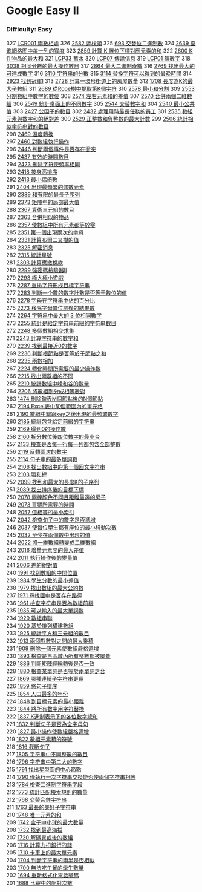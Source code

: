 # Google Easy II

### Difficulty: Easy

327 [LCR001 兩數相處](./Google/LCR001.md) 
326 [2582 遞枕頭](./Google/2582.md) 
325 [693 交替位二進制數](./Google/693.md) 
324 [2639 查询網格图中每一列的寬度](./Google/2639.md) 
323 [2859 計算 K 置位下標對應元素的和](./Google/2859.md) 
322 [2600 K件物品的最大和](./Google/2600.md) 
321 [LCP33 蓄水](./Google/LCP33.md) 
320 [LCP07 傳遞信息](./Google/LCP07.md) 
319 [LCP01 猜數字](./Google/LCP01.md) 
318 [3038 相同分數的最大操作數目](./Google/3038.md) 
317 [2864 最大二進制奇數](./Google/2864.md) 
316 [2769 找出最大的可達成數字](./Google/2769.md) 
316 [3110 字符串的分數](./Google/3110.md) 
315 [3114 替換字符可以得到的最晚時間](./Google/3114.md) 
314 [2923 找到冠軍I](./Google/2923.md) 
313 [2728 計算一環形街道上的房屋數量](./Google/2728.md) 
312 [1708 長度為K的最大子數組](./Google/1708.md) 
311 [2689 從Rope樹中提取第K個字符](./Google/2689.md) 
310 [2578 最小和分割](./Google/2578.md) 
309 [2553 分割數組中數字的數位](./Google/2553.md) 
308 [2574 左右元素和的差值](./Google/2574.md) 
307 [2570 合併兩個二維數組](./Google/2570.md) 
306 [2549 統計桌面上的不同數字](./Google/2549.md) 
305 [2544 交替數字和](./Google/2544.md) 
304 [2540 最小公共值](./Google/2540.md) 
303 [2427 公因子的數目](./Google/2427.md) 
302 [2432 處理用時最長任務的員工](./Google/2432.md) 
301 [2535 數組元素與數字和的絕對差](./Google/2535.md) 
300 [2529 正整數和負整數的最大計數](./Google/2529.md) 
299 [2506 統計相似字符串對的數目](./Google/2506.md)  
298 [2469 溫度轉換](./Google/2469.md)  
297 [2460 對數組執行操作](./Google/2460.md)  
296 [2446 判斷兩個事件是否存在衝突](./Google/2446.md)  
295 [2437 有效的時間數目](./Google/2437.md)  
294 [2423 刪除字符使頻率相同](./Google/2423.md)  
293 [2418 按身高排序](./Google/2418.md)  
292 [2413 最小偶倍數](./Google/2413.md)  
291 [2404 出現最頻繁的偶數元素](./Google/2404.md)  
290 [2389 和有限的最長子序列](./Google/2389.md)  
289 [2373 矩陣中的局部最大值](./Google/2373.md)  
288 [2367 算術三元組的數目](./Google/2367.md)  
287 [2363 合併相似的物品](./Google/2363.md)  
286 [2357 使數組中所有元素都等於零](./Google/2357.md)  
285 [2351 第一個出現兩次的字母](./Google/2351.md)  
284 [2331 計算布爾二叉樹的值](./Google/2331.md)    
283 [2325 解密消息](./Google/2325.md)    
282 [2315 統計星號](./Google/2315.md)    
281 [2303 計算應繳稅款](./Google/2303.md)    
280 [2299 強密碼檢驗器II](./Google/2299.md)    
279 [2293 極大極小遊戲](./Google/2293.md)    
278 [2287 重排字符形成目標字符串](./Google/2287.md)  
277 [2283 判断一个數的數字計數是否等于數位的值](./Google/2283.md)  
276 [2278 字母在字符串中佔的百分比](./Google/2278.md)  
275 [2273 移除字母異位詞後的結果數](./Google/2273.md)  
274 [2264 字符串中最大的 3 位相同數字](./Google/2264.md)  
273 [2255 統計是給定字符串前綴的字符串數目](./Google/2255.md)  
272 [2248 多個數組相交求集](./Google/2248.md)  
271 [2243 計算字符串的數字和](./Google/2243.md)  
270 [2239 找到最接近0的數字](./Google/2239.md)  
269 [2236 判斷根節點是否等於子節點之和](./Google/2236.md)  
268 [2235 兩數相加](./Google/2235.md)  
267 [2224 轉化時間所需要的最少操作數](./Google/2224.md)  
266 [2215 找出兩數組的不同](./Google/2215.md)  
265 [2210 統計數組中峰和谷的數量](./Google/2210.md)  
264 [2206 將數組劃分成相等數對](./Google/2206.md)     
263 [1474 刪除鍊表M個節點後的N個節點](./Google/1474.md)    
262 [2194 Excel表中某個範圍內的單元格](./Google/2194.md)    
261 [2190 數組中緊跟key之後出現的最頻繁數字](./Google/2190.md)    
260 [2185 統計包含給定前綴的字符串](./Google/2185.md)    
259 [2169 得到0的操作數](./Google/2169.md)    
258 [2160 拆分數位後四位數字的最小合](./Google/2160.md)   
257 [2133 檢查是否每一行每一列都包含全部整數](./Google/2133.md)    
256 [2119 反轉兩次的數字](./Google/2119.md)  
255 [2114 句子中的最多單詞數](./Google/2114.md)   
254 [2108 找出數組中的第一個回文字符串](./Google/2108.md)   
253 [2103 環和桿](./Google/2103.md)   
252 [2099 找到和最大的長度K的子序列](./Google/2099.md)   
251 [2089 找出排序後的目標下標](./Google/2089.md)   
250 [2078 兩棟顏色不同且距離最遠的房子](./Google/2078.md)   
249 [2073 買票所需要的時間](./Google/2073.md)   
248 [2057 值相等的最小索引](./Google/2057.md)   
247 [2042 檢查句子中的數字是否遞增](./Google/2042.md)    
246 [2037 使每位學生都有座位的最小移動次數](./Google/2037.md)    
245 [2032 至少在兩個數中出現的值](./Google/2032.md)    
244 [2022 將一維數組轉變成二維數組](./Google/2022.md)    
243 [2016 增量元素間的最大差值](./Google/2016.md)  
242 [2011 執行操作後的變量值](./Google/2011.md)  
241 [2006 差的絕對值](./Google/2006.md)  
240 [1991 找到數組的中間位置](./Google/1991.md)  
239 [1984 學生分數的最小差值](./Google/1984.md)  
238 [1979 找出數組的最大公約數](./Google/1979.md)  
237 [1971 尋找圖中是否存在路徑](./Google/1971.md)  
236 [1961 檢查字符串是否為數組前綴](./Google/1961.md)  
235 [1935 可以輸入的最大單詞數](./Google/1935.md)  
234 [1929 數組串聯](./Google/1929.md)  
234 [1920 基於排列構建數組](./Google/1920.md)  
233 [1925 統計平方和三元組的數目](./Google/1925.md)  
232 [1913 兩個對數對之間的最大乘積](./Google/1913.md)  
231 [1909 刪除一個元素使數組嚴格遞增](./Google/1909.md)  
230 [1893 檢查是售區域內所有整數都被覆蓋](./Google/1893.md)  
229 [1886 判斷矩陣經輪轉後是否一致](./Google/1886.md)  
228 [1880 檢查某單詞是否等於兩單詞之合](./Google/1880.md)  
227 [1869 哪種連續子字符串更長](./Google/1869.md)  
226 [1859 將句子排序](./Google/1859.md)  
225 [1854 人口最多的年份](./Google/1854.md)  
224 [1848 到目標元素的最小距離](./Google/1848.md)   
223 [1844 將所有數字用字符替換](./Google/1844.md)  
222 [1837 K進制表示下的各位數字總和](./Google/1837.md)  
221 [1832 判斷句子是否為全字母句](./Google/1832.md)  
220 [1827 最小操作使數組嚴格遞增](./Google/1822.md)  
219 [1822 數組元素積的符號](./Google/1822.md)  
218 [1816 截斷句子](./Google/1816.md)  
217 [1805 字符串中不同整數的數目](./Google/1805.md)  
216 [1796 字符串中第二大的數字](./Google/1796.md)  
215 [1791 找出星型圖的中心節點](./Google/1791.md)  
214 [1790 僅執行一次字符串交換能否使兩個字符串相等](./Google/1790.md)  
213 [1784 檢查二進制字符串字段](./Google/1784.md)  
212 [1773 統計匹配檢索規則的數量](./Google/1763.md)  
212 [1768 交替合併字符串](./Google/1763.md)  
211 [1763 最長的美好子字符串](./Google/1763.md)  
210 [1748 唯一元素的和](./Google/1748.md)  
209 [1742 盒子中小球的最大數量](./Google/1742.md)  
208 [1732 找到最高海拔](./Google/1732.md)   
207 [1720 解碼異或後的數組](./Google/1720.md)  
206 [1716 計算力扣銀行的錢](./Google/1716.md)  
205 [1710 卡車上的最大單元素](./Google/1710.md)  
204 [1704 判斷字符串的兩半是否相似](./Google/1704.md)  
203 [1700 無法吃午餐的學生數量](./Google/1700.md)  
202 [1694 重新格式化電話號碼](./Google/1694.md)  
201 [1688 比賽中的配對次數](./Google/1688.md)  